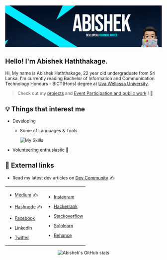 
[![MasterHead](Banner.jpg)](https://www.linkedin.com/in/abhixsh/)

## Hello! I'm Abishek Haththakage.

Hi, My name is Abishek Haththakage, 22 year old undergraduate from Sri Lanka.
I'm currently reading Bachelor of Information and Communication Technology Honours - BICT(Hons) degree at [Uva Wellassa University](https://www.uwu.ac.lk/). 
> Check out my [projects](https://gist.github.com/abhixsh/e1c14d9726ebcb048801ac2d8f077b24#file-my-projects-md) and [Event Participation and public work](https://gist.github.com/abhixsh/d906ecfef270001763a402f21135085f) ! 🚀

## :bulb: Things that interest me

- Developing
	- Some of Languages & Tools 
	
		![My Skills](https://skillicons.dev/icons?i=azure,aws,githubactions,linux,bash,nginx,docker,jenkins,bitbucket,kubernetes,terraform,git,postman,react,nodejs,express,mongodb,js,java,bootstrap,figma,ps,ai&perline=11)

- Volunteering enthusiastic :ghost:

## :link: External links



-  Read my latest dev articles on [Dev Community](https://dev.to/abhixsh) ✍

<center>
<table border='0'>
<tr>
<td>

- [Medium](https://medium.com/@abhixsh__) ✍

- [Hashnode](https://hashnode.com/@abhixsh) ✍

-  [Facebook](https://www.facebook.com/abhi.haththakage/)

-  [Linkedin](https://www.linkedin.com/in/abhixsh/)

-  [Twitter](https://twitter.com/abhixsh)


</td>
<td>

-  [Instagram](https://www.instagram.com/_abhixsh/)

-  [Hackerrank](https://www.hackerrank.com/abhixsh?hr_r=1)

-  [Stackoverflow](https://stackoverflow.com/users/20766435/abishek-haththakage)

-  [Sololearn](https://www.sololearn.com/profile/27665727)

-  [Behance](https://www.behance.net/lokabishek)

</td>
</tr>
</table>

<p align="center">

![Abishek's GitHub stats](https://github-readme-stats.vercel.app/api?username=abhixsh&show_icons=true&theme=transparent)
</p>

</center>
